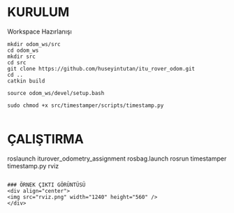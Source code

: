 # KURULUM

Workspace Hazırlanışı

```
mkdir odom_ws/src
cd odom_ws
mkdir src
cd src
git clone https://github.com/huseyintutan/itu_rover_odom.git
cd ..
catkin build

source odom_ws/devel/setup.bash

sudo chmod +x src/timestamper/scripts/timestamp.py


```
# ÇALIŞTIRMA
roslaunch iturover_odometry_assignment rosbag.launch 
rosrun timestamper timestamp.py
rviz
```

### ÖRNEK ÇIKTI GÖRÜNTÜSÜ
<div align="center">
<img src="rviz.png" width="1240" height="560" />
</div>

